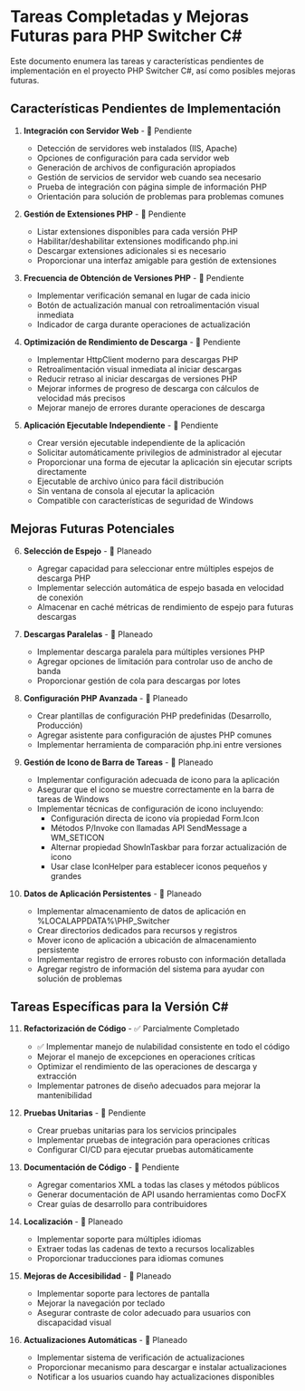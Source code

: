 # Tareas Completadas y Mejoras Futuras para PHP Switcher C#

Este documento enumera las tareas y características pendientes de implementación en el proyecto PHP Switcher C#, así como posibles mejoras futuras.

## Características Pendientes de Implementación

1. **Integración con Servidor Web** - 🔄 Pendiente
   - Detección de servidores web instalados (IIS, Apache)
   - Opciones de configuración para cada servidor web
   - Generación de archivos de configuración apropiados
   - Gestión de servicios de servidor web cuando sea necesario
   - Prueba de integración con página simple de información PHP
   - Orientación para solución de problemas para problemas comunes

2. **Gestión de Extensiones PHP** - 🔄 Pendiente
   - Listar extensiones disponibles para cada versión PHP
   - Habilitar/deshabilitar extensiones modificando php.ini
   - Descargar extensiones adicionales si es necesario
   - Proporcionar una interfaz amigable para gestión de extensiones

3. **Frecuencia de Obtención de Versiones PHP** - 🔄 Pendiente
   - Implementar verificación semanal en lugar de cada inicio
   - Botón de actualización manual con retroalimentación visual inmediata
   - Indicador de carga durante operaciones de actualización

4. **Optimización de Rendimiento de Descarga** - 🔄 Pendiente
   - Implementar HttpClient moderno para descargas PHP
   - Retroalimentación visual inmediata al iniciar descargas
   - Reducir retraso al iniciar descargas de versiones PHP
   - Mejorar informes de progreso de descarga con cálculos de velocidad más precisos
   - Mejorar manejo de errores durante operaciones de descarga

5. **Aplicación Ejecutable Independiente** - 🔄 Pendiente
   - Crear versión ejecutable independiente de la aplicación
   - Solicitar automáticamente privilegios de administrador al ejecutar
   - Proporcionar una forma de ejecutar la aplicación sin ejecutar scripts directamente
   - Ejecutable de archivo único para fácil distribución
   - Sin ventana de consola al ejecutar la aplicación
   - Compatible con características de seguridad de Windows

## Mejoras Futuras Potenciales

6. **Selección de Espejo** - 🔄 Planeado
   - Agregar capacidad para seleccionar entre múltiples espejos de descarga PHP
   - Implementar selección automática de espejo basada en velocidad de conexión
   - Almacenar en caché métricas de rendimiento de espejo para futuras descargas

7. **Descargas Paralelas** - 🔄 Planeado
   - Implementar descarga paralela para múltiples versiones PHP
   - Agregar opciones de limitación para controlar uso de ancho de banda
   - Proporcionar gestión de cola para descargas por lotes

8. **Configuración PHP Avanzada** - 🔄 Planeado
   - Crear plantillas de configuración PHP predefinidas (Desarrollo, Producción)
   - Agregar asistente para configuración de ajustes PHP comunes
   - Implementar herramienta de comparación php.ini entre versiones

9. **Gestión de Icono de Barra de Tareas** - 🔄 Planeado
   - Implementar configuración adecuada de icono para la aplicación
   - Asegurar que el icono se muestre correctamente en la barra de tareas de Windows
   - Implementar técnicas de configuración de icono incluyendo:
     - Configuración directa de icono vía propiedad Form.Icon
     - Métodos P/Invoke con llamadas API SendMessage a WM_SETICON
     - Alternar propiedad ShowInTaskbar para forzar actualización de icono
     - Usar clase IconHelper para establecer iconos pequeños y grandes

10. **Datos de Aplicación Persistentes** - 🔄 Planeado
    - Implementar almacenamiento de datos de aplicación en %LOCALAPPDATA%\PHP_Switcher
    - Crear directorios dedicados para recursos y registros
    - Mover icono de aplicación a ubicación de almacenamiento persistente
    - Implementar registro de errores robusto con información detallada
    - Agregar registro de información del sistema para ayudar con solución de problemas

## Tareas Específicas para la Versión C#

11. **Refactorización de Código** - ✅ Parcialmente Completado
    - ✅ Implementar manejo de nulabilidad consistente en todo el código
    - Mejorar el manejo de excepciones en operaciones críticas
    - Optimizar el rendimiento de las operaciones de descarga y extracción
    - Implementar patrones de diseño adecuados para mejorar la mantenibilidad

12. **Pruebas Unitarias** - 🔄 Pendiente
    - Crear pruebas unitarias para los servicios principales
    - Implementar pruebas de integración para operaciones críticas
    - Configurar CI/CD para ejecutar pruebas automáticamente

13. **Documentación de Código** - 🔄 Pendiente
    - Agregar comentarios XML a todas las clases y métodos públicos
    - Generar documentación de API usando herramientas como DocFX
    - Crear guías de desarrollo para contribuidores

14. **Localización** - 🔄 Planeado
    - Implementar soporte para múltiples idiomas
    - Extraer todas las cadenas de texto a recursos localizables
    - Proporcionar traducciones para idiomas comunes

15. **Mejoras de Accesibilidad** - 🔄 Planeado
    - Implementar soporte para lectores de pantalla
    - Mejorar la navegación por teclado
    - Asegurar contraste de color adecuado para usuarios con discapacidad visual

16. **Actualizaciones Automáticas** - 🔄 Planeado
    - Implementar sistema de verificación de actualizaciones
    - Proporcionar mecanismo para descargar e instalar actualizaciones
    - Notificar a los usuarios cuando hay actualizaciones disponibles